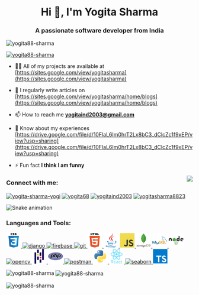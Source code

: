<h1 align="center">Hi 👋, I'm Yogita Sharma</h1>
<h3 align="center">A passionate software developer from India</h3>

<p align="left"> <img src="https://komarev.com/ghpvc/?username=yogita88-sharma&label=Profile%20views&color=0e75b6&style=flat" alt="yogita88-sharma" /> </p>

<p align="left"> <a href="https://github.com/ryo-ma/github-profile-trophy"><img src="https://github-profile-trophy.vercel.app/?username=yogita88-sharma" alt="yogita88-sharma" /></a> </p>

- 👨‍💻 All of my projects are available at [https://sites.google.com/view/yogitasharma](https://sites.google.com/view/yogitasharma)

- 📝 I regularly write articles on [https://sites.google.com/view/yogitasharma/home/blogs](https://sites.google.com/view/yogitasharma/home/blogs)

- 📫 How to reach me **yogitaind2003@gmail.com**

- 📄 Know about my experiences [https://drive.google.com/file/d/10FlaL6Im0hrT2Lx8bC3_dClcZc1f9xEP/view?usp=sharing](https://drive.google.com/file/d/10FlaL6Im0hrT2Lx8bC3_dClcZc1f9xEP/view?usp=sharing)

- ⚡ Fun fact **I think I am funny**

<img align="right" height="150" src="https://i.imgflip.com/65efzo.gif"  />

<h3 align="left">Connect with me:</h3>
<p align="left">
<a href="https://linkedin.com/in/yogita-sharma-yogi" target="blank"><img align="center" src="https://raw.githubusercontent.com/rahuldkjain/github-profile-readme-generator/master/src/images/icons/Social/linked-in-alt.svg" alt="yogita-sharma-yogi" height="30" width="40" /></a>
<a href="https://www.codechef.com/users/yogita68" target="blank"><img align="center" src="https://cdn.jsdelivr.net/npm/simple-icons@3.1.0/icons/codechef.svg" alt="yogita68" height="30" width="40" /></a>
<a href="https://www.hackerrank.com/yogitaind2003" target="blank"><img align="center" src="https://raw.githubusercontent.com/rahuldkjain/github-profile-readme-generator/master/src/images/icons/Social/hackerrank.svg" alt="yogitaind2003" height="30" width="40" /></a>
<a href="https://www.leetcode.com/yogitasharma8823" target="blank"><img align="center" src="https://raw.githubusercontent.com/rahuldkjain/github-profile-readme-generator/master/src/images/icons/Social/leet-code.svg" alt="yogitasharma8823" height="30" width="40" /></a>
</p>
<img src="https://raw.githubusercontent.com/maurodesouza/maurodesouza/output/snake.svg" alt="Snake animation" />
<h3 align="left">Languages and Tools:</h3>
<p align="left"> <a href="https://www.w3schools.com/css/" target="_blank" rel="noreferrer"> <img src="https://raw.githubusercontent.com/devicons/devicon/master/icons/css3/css3-original-wordmark.svg" alt="css3" width="40" height="40"/> </a> <a href="https://www.djangoproject.com/" target="_blank" rel="noreferrer"> <img src="https://cdn.worldvectorlogo.com/logos/django.svg" alt="django" width="40" height="40"/> </a> <a href="https://firebase.google.com/" target="_blank" rel="noreferrer"> <img src="https://www.vectorlogo.zone/logos/firebase/firebase-icon.svg" alt="firebase" width="40" height="40"/> </a> <a href="https://git-scm.com/" target="_blank" rel="noreferrer"> <img src="https://www.vectorlogo.zone/logos/git-scm/git-scm-icon.svg" alt="git" width="40" height="40"/> </a> <a href="https://www.w3.org/html/" target="_blank" rel="noreferrer"> <img src="https://raw.githubusercontent.com/devicons/devicon/master/icons/html5/html5-original-wordmark.svg" alt="html5" width="40" height="40"/> </a> <a href="https://www.java.com" target="_blank" rel="noreferrer"> <img src="https://raw.githubusercontent.com/devicons/devicon/master/icons/java/java-original.svg" alt="java" width="40" height="40"/> </a> <a href="https://developer.mozilla.org/en-US/docs/Web/JavaScript" target="_blank" rel="noreferrer"> <img src="https://raw.githubusercontent.com/devicons/devicon/master/icons/javascript/javascript-original.svg" alt="javascript" width="40" height="40"/> </a> <a href="https://www.mongodb.com/" target="_blank" rel="noreferrer"> <img src="https://raw.githubusercontent.com/devicons/devicon/master/icons/mongodb/mongodb-original-wordmark.svg" alt="mongodb" width="40" height="40"/> </a> <a href="https://www.mysql.com/" target="_blank" rel="noreferrer"> <img src="https://raw.githubusercontent.com/devicons/devicon/master/icons/mysql/mysql-original-wordmark.svg" alt="mysql" width="40" height="40"/> </a> <a href="https://nodejs.org" target="_blank" rel="noreferrer"> <img src="https://raw.githubusercontent.com/devicons/devicon/master/icons/nodejs/nodejs-original-wordmark.svg" alt="nodejs" width="40" height="40"/> </a> <a href="https://opencv.org/" target="_blank" rel="noreferrer"> <img src="https://www.vectorlogo.zone/logos/opencv/opencv-icon.svg" alt="opencv" width="40" height="40"/> </a> <a href="https://pandas.pydata.org/" target="_blank" rel="noreferrer"> <img src="https://raw.githubusercontent.com/devicons/devicon/2ae2a900d2f041da66e950e4d48052658d850630/icons/pandas/pandas-original.svg" alt="pandas" width="40" height="40"/> </a> <a href="https://www.php.net" target="_blank" rel="noreferrer"> <img src="https://raw.githubusercontent.com/devicons/devicon/master/icons/php/php-original.svg" alt="php" width="40" height="40"/> </a> <a href="https://postman.com" target="_blank" rel="noreferrer"> <img src="https://www.vectorlogo.zone/logos/getpostman/getpostman-icon.svg" alt="postman" width="40" height="40"/> </a> <a href="https://www.python.org" target="_blank" rel="noreferrer"> <img src="https://raw.githubusercontent.com/devicons/devicon/master/icons/python/python-original.svg" alt="python" width="40" height="40"/> </a> <a href="https://reactjs.org/" target="_blank" rel="noreferrer"> <img src="https://raw.githubusercontent.com/devicons/devicon/master/icons/react/react-original-wordmark.svg" alt="react" width="40" height="40"/> </a> <a href="https://seaborn.pydata.org/" target="_blank" rel="noreferrer"> <img src="https://seaborn.pydata.org/_images/logo-mark-lightbg.svg" alt="seaborn" width="40" height="40"/> </a> <a href="https://www.typescriptlang.org/" target="_blank" rel="noreferrer"> <img src="https://raw.githubusercontent.com/devicons/devicon/master/icons/typescript/typescript-original.svg" alt="typescript" width="40" height="40"/> </a> </p>

<p><img align="left" src="https://github-readme-stats.vercel.app/api/top-langs?username=yogita88-sharma&show_icons=true&locale=en&layout=compact" alt="yogita88-sharma" /></p>

<p>&nbsp;<img align="center" src="https://github-readme-stats.vercel.app/api?username=yogita88-sharma&show_icons=true&locale=en" alt="yogita88-sharma" /></p>

<p><img align="center" src="https://github-readme-streak-stats.herokuapp.com/?user=yogita88-sharma&" alt="yogita88-sharma" /></p>
